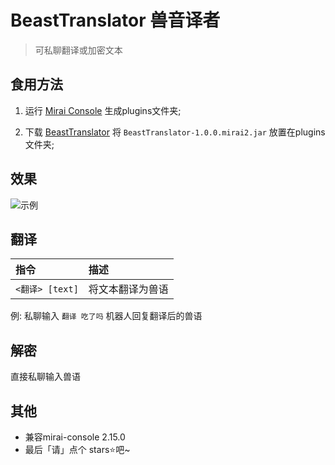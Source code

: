 # BeastTranslator 兽音译者

> 可私聊翻译或加密文本

## 食用方法

1. 运行 [Mirai Console](https://github.com/mamoe/mirai) 生成plugins文件夹;

2. 下载 [BeastTranslator](https://github.com/MskTmi/BeastTranslator/releases) 将 `BeastTranslator-1.0.0.mirai2.jar` 放置在plugins文件夹;
   
## 效果
![示例](https://github.com/MskTmi/BeastTranslator/assets/87525977/e9308616-f364-4f7f-8803-9429c86dbd12)

## 翻译
| 指令                               | 描述       |
|:-----------------------------------|:---------|
| `<翻译> [text]`                    | 将文本翻译为兽语 |

例: 私聊输入 `翻译 吃了吗` 机器人回复翻译后的兽语

## 解密

直接私聊输入兽语


## 其他
- 兼容mirai-console 2.15.0
- 最后「请」点个 stars⭐吧~
